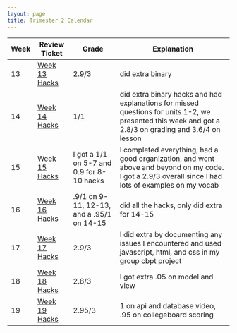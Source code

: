 ```yaml
---
layout: page
title: Trimester 2 Calendar
---
```


| Week |   Review Ticket  |  Grade     | Explanation |
| ---- | ---------------- | ---------- | ----------- |
|   13  | <a href="https://github.com/kayleehou/myproject/issues/23#issue-1454030965" rel="nofollow">Week 13 Hacks</a> |  2.9/3  | did extra binary |
|   14  | <a href="https://github.com/kayleehou/myproject/issues/24#issue-1472003729" rel="nofollow">Week 14 Hacks</a> |  1/1 | did extra binary hacks and had explanations for missed questions for units 1-2, we presented this week and got a 2.8/3 on grading and 3.6/4 on lesson |
|   15  | <a href="https://github.com/kayleehou/myproject/issues/25#issue-1482525820" rel="nofollow">Week 15 Hacks</a> | I got a 1/1 on 5-7 and 0.9 for 8-10 hacks | I completed everything, had a good organization, and went above and beyond on my code. I got a 2.9/3 overall since I had lots of examples on my vocab |
|   16  |  <a href="https://github.com/kayleehou/myproject/issues/26#issue-1499093849" rel="nofollow">Week 16 Hacks</a> | .9/1 on 9-11, 12-13, and a .95/1 on 14-15 | did all the hacks, only did extra for 14-15 |
|   17   | <a href="https://kayleehou.github.io/myproject/review%20tickets/2023/01/08/week17reviewticket.html" rel="nofollow">Week 17 Hacks</a> | 2.9/3 | I did extra by documenting any issues I encountered and used javascript, html, and css in my group cbpt project |
|  18    | <a href="https://kayleehou.github.io/myproject/review%20tickets/2023/01/16/week18reviewticket.html" rel="nofollow">Week 18 Hacks</a> | 2.8/3 | I got extra .05 on model and view |
|   19   | <a href="https://github.com/kayleehou/myproject/issues/31#issue-1552619991" rel="nofollow">Week 19 Hacks</a> |  2.95/3 | 1 on api and database video, .95 on collegeboard scoring  |
